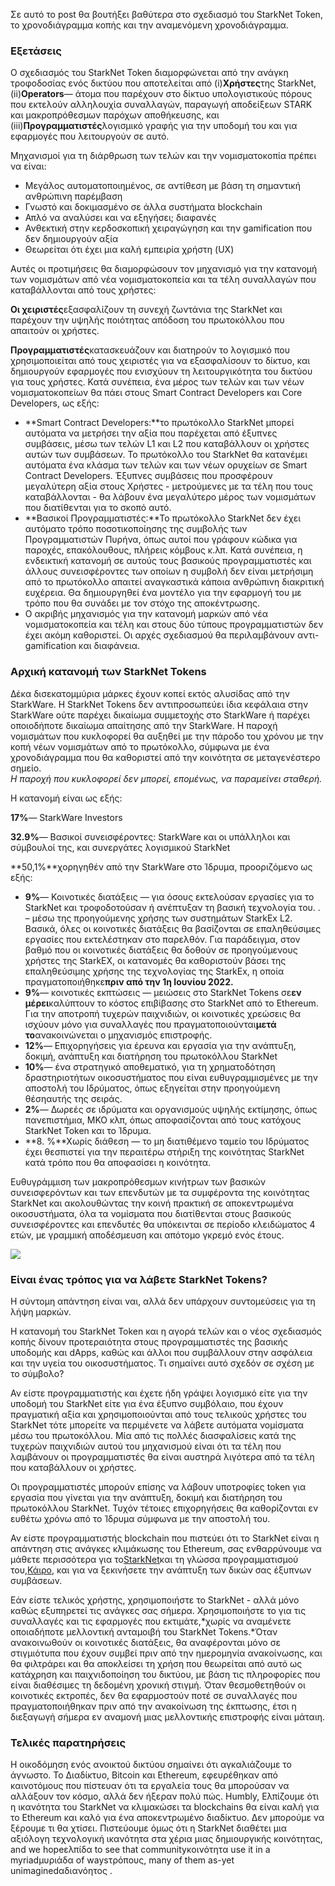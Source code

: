Σε αυτό το post θα βουτήξει βαθύτερα στο σχεδιασμό του StarkNet Token, το χρονοδιάγραμμα κοπής και την αναμενόμενη χρονοδιάγραμμα.

### Εξετάσεις

Ο σχεδιασμός του StarkNet Token διαμορφώνεται από την ανάγκη τροφοδοσίας ενός δικτύου που αποτελείται από (i)**Χρήστες**της StarkNet, (ii)**Operators**— άτομα που παρέχουν στο δίκτυο υπολογιστικούς πόρους που εκτελούν αλληλουχία συναλλαγών, παραγωγή αποδείξεων STARK και μακροπρόθεσμων παρόχων αποθήκευσης, και (iii)**Προγραμματιστές**λογισμικό γραφής για την υποδομή του και για εφαρμογές που λειτουργούν σε αυτό.

Μηχανισμοί για τη διάρθρωση των τελών και την νομισματοκοπία πρέπει να είναι:

* Μεγάλος αυτοματοποιημένος, σε αντίθεση με βάση τη σημαντική ανθρώπινη παρέμβαση
* Γνωστό και δοκιμασμένο σε άλλα συστήματα blockchain
* Απλό να αναλύσει και να εξηγήσει; διαφανές
* Ανθεκτική στην κερδοσκοπική χειραγώγηση και την gamification που δεν δημιουργούν αξία
* Θεωρείται ότι έχει μια καλή εμπειρία χρήστη (UX)

Αυτές οι προτιμήσεις θα διαμορφώσουν τον μηχανισμό για την κατανομή των νομισμάτων από νέα νομισματοκοπεία και τα τέλη συναλλαγών που καταβάλλονται από τους χρήστες:

**Οι χειριστές**εξασφαλίζουν τη συνεχή ζωντάνια της StarkNet και παρέχουν την υψηλής ποιότητας απόδοση του πρωτοκόλλου που απαιτούν οι χρήστες.

**Προγραμματιστές**κατασκευάζουν και διατηρούν το λογισμικό που χρησιμοποιείται από τους χειριστές για να εξασφαλίσουν το δίκτυο, και δημιουργούν εφαρμογές που ενισχύουν τη λειτουργικότητα του δικτύου για τους χρήστες. Κατά συνέπεια, ένα μέρος των τελών και των νέων νομισματοκοπείων θα πάει στους Smart Contract Developers και Core Developers, ως εξής:

* **Smart Contract Developers:**το πρωτόκολλο StarkNet μπορεί αυτόματα να μετρήσει την αξία που παρέχεται από έξυπνες συμβάσεις, μέσω των τελών L1 και L2 που καταβάλλουν οι χρήστες αυτών των συμβάσεων. Το πρωτόκολλο του StarkNet θα κατανέμει αυτόματα ένα κλάσμα των τελών και των νέων ορυχείων σε Smart Contract Developers. Έξυπνες συμβάσεις που προσφέρουν μεγαλύτερη αξία στους Χρήστες - μετρούμενες με τα τέλη που τους καταβάλλονται - θα λάβουν ένα μεγαλύτερο μέρος των νομισμάτων που διατίθενται για το σκοπό αυτό.
* **Βασικοί Προγραμματιστές:**Το πρωτόκολλο StarkNet δεν έχει αυτόματο τρόπο ποσοτικοποίησης της συμβολής των Προγραμματιστών Πυρήνα, όπως αυτοί που γράφουν κώδικα για παροχές, επακόλουθους, πλήρεις κόμβους κ.λπ. Κατά συνέπεια, η ενδεικτική κατανομή σε αυτούς τους βασικούς προγραμματιστές και άλλους συνεισφέροντες των οποίων η συμβολή δεν είναι μετρήσιμη από το πρωτόκολλο απαιτεί αναγκαστικά κάποια ανθρώπινη διακριτική ευχέρεια. Θα δημιουργηθεί ένα μοντέλο για την εφαρμογή του με τρόπο που θα συνάδει με τον στόχο της αποκέντρωσης.
* Ο ακριβής μηχανισμός για την κατανομή μαρκών από νέα νομισματοκοπεία και τέλη και στους δύο τύπους προγραμματιστών δεν έχει ακόμη καθοριστεί. Οι αρχές σχεδιασμού θα περιλαμβάνουν αντι-gamification και διαφάνεια.

### Αρχική κατανομή των StarkNet Tokens

Δέκα δισεκατομμύρια μάρκες έχουν κοπεί εκτός αλυσίδας από την StarkWare. Η StarkNet Tokens δεν αντιπροσωπεύει ίδια κεφάλαια στην StarkWare ούτε παρέχει δικαίωμα συμμετοχής στο StarkWare ή παρέχει οποιοδήποτε δικαίωμα απαίτησης από την StarkWare. Η παροχή νομισμάτων που κυκλοφορεί θα αυξηθεί με την πάροδο του χρόνου με την κοπή νέων νομισμάτων από το πρωτόκολλο, σύμφωνα με ένα χρονοδιάγραμμα που θα καθοριστεί από την κοινότητα σε μεταγενέστερο σημείο.\
*Η παροχή που κυκλοφορεί δεν μπορεί, επομένως, να παραμείνει σταθερή.*

Η κατανομή είναι ως εξής:

**17%**— StarkWare Investors

**32.9%**— Βασικοί συνεισφέροντες: StarkWare και οι υπάλληλοι και σύμβουλοί της, και συνεργάτες λογισμικού StarkNet

**50,1%**χορηγηθέν από την StarkWare στο Ίδρυμα, προοριζόμενο ως εξής:

* **9%**— Κοινοτικές διατάξεις — για όσους εκτελούσαν εργασίες για το StarkNet και τροφοδοτούσαν ή ανέπτυξαν τη βασική τεχνολογία του. . – μέσω της προηγούμενης χρήσης των συστημάτων StarkEx L2. Βασικά, όλες οι κοινοτικές διατάξεις θα βασίζονται σε επαληθεύσιμες εργασίες που εκτελέστηκαν στο παρελθόν. Για παράδειγμα, στον βαθμό που οι κοινοτικές διατάξεις θα δοθούν σε προηγούμενους χρήστες της StarkEX, οι κατανομές θα καθοριστούν βάσει της επαληθεύσιμης χρήσης της τεχνολογίας της StarkEx, η οποία πραγματοποιήθηκε**πριν από την 1η Ιουνίου 2022.**
* **9%**— κοινοτικές εκπτώσεις — μειώσεις στο StarkNet Tokens σε**εν μέρει**καλύπτουν το κόστος επιβίβασης στο StarkNet από το Ethereum. Για την αποτροπή τυχερών παιχνιδιών, οι κοινοτικές χρεώσεις θα ισχύουν μόνο για συναλλαγές που πραγματοποιούνται**μετά το**ανακοινώνεται ο μηχανισμός επιστροφής.
* **12%**— Επιχορηγήσεις για έρευνα και εργασία για την ανάπτυξη, δοκιμή, ανάπτυξη και διατήρηση του πρωτοκόλλου StarkNet
* **10%**— ένα στρατηγικό αποθεματικό, για τη χρηματοδότηση δραστηριοτήτων οικοσυστήματος που είναι ευθυγραμμισμένες με την αποστολή του Ιδρύματος, όπως εξηγείται στην προηγούμενη θέση[](https://medium.com/@starkware/part-2-a-decentralization-and-governance-proposal-for-starknet-23e335645778)αυτής της σειράς.
* **2%**— Δωρεές σε ιδρύματα και οργανισμούς υψηλής εκτίμησης, όπως πανεπιστήμια, ΜΚΟ κλπ, όπως αποφασίζονται από τους κατόχους StarkNet Token και το Ίδρυμα.
* **8. %**Χωρίς διάθεση — το μη διατιθέμενο ταμείο του Ιδρύματος έχει θεσπιστεί για την περαιτέρω στήριξη της κοινότητας StarkNet κατά τρόπο που θα αποφασίσει η κοινότητα.

Ευθυγράμμιση των μακροπρόθεσμων κινήτρων των βασικών συνεισφερόντων και των επενδυτών με τα συμφέροντα της κοινότητας StarkNet και ακολουθώντας την κοινή πρακτική σε αποκεντρωμένα οικοσυστήματα, όλα τα νομίσματα που διατίθενται στους βασικούς συνεισφέροντες και επενδυτές θα υπόκεινται σε περίοδο κλειδώματος 4 ετών, με γραμμική αποδέσμευση και απότομο γκρεμό ενός έτους.

![](/assets/1_qcosthgskfd-q6bn3yzghq-1.png)

### Είναι ένας τρόπος για να λάβετε StarkNet Tokens?

Η σύντομη απάντηση είναι ναι, αλλά δεν υπάρχουν συντομεύσεις για τη λήψη μαρκών.

Η κατανομή του StarkNet Token και η αγορά τελών και ο νέος σχεδιασμός κοπής δίνουν προτεραιότητα στους προγραμματιστές της βασικής υποδομής και dApps, καθώς και άλλοι που συμβάλλουν στην ασφάλεια και την υγεία του οικοσυστήματος. Τι σημαίνει αυτό σχεδόν σε σχέση με το σύμβολο?

Αν είστε προγραμματιστής και έχετε ήδη γράψει λογισμικό είτε για την υποδομή του StarkNet είτε για ένα έξυπνο συμβόλαιο, που έχουν πραγματική αξία και χρησιμοποιούνται από τους τελικούς χρήστες του StarkNet τότε μπορείτε να περιμένετε να λάβετε αυτόματα νομίσματα μέσω του πρωτοκόλλου. Μία από τις πολλές διασφαλίσεις κατά της τυχερών παιχνιδιών αυτού του μηχανισμού είναι ότι τα τέλη που λαμβάνουν οι προγραμματιστές θα είναι αυστηρά λιγότερα από τα τέλη που καταβάλλουν οι χρήστες.

Οι προγραμματιστές μπορούν επίσης να λάβουν υποτροφίες token για εργασία που γίνεται για την ανάπτυξη, δοκιμή και διατήρηση του πρωτοκόλλου StarkNet. Τυχόν τέτοιες επιχορηγήσεις θα καθορίζονται εν ευθέτω χρόνω από το Ίδρυμα σύμφωνα με την αποστολή του.

Αν είστε προγραμματιστής blockchain που πιστεύει ότι το StarkNet είναι η απάντηση στις ανάγκες κλιμάκωσης του Ethereum, σας ενθαρρύνουμε να μάθετε περισσότερα για το[StarkNet](https://starknet.io/)και τη γλώσσα προγραμματισμού του,[Κάιρο](https://www.cairo-lang.org/), και για να ξεκινήσετε την ανάπτυξη των δικών σας έξυπνων συμβάσεων.

Εάν είστε τελικός χρήστης, χρησιμοποιήστε το StarkNet - αλλά μόνο καθώς εξυπηρετεί τις ανάγκες σας σήμερα. Χρησιμοποιήστε το για τις συναλλαγές και τις εφαρμογές που εκτιμάτε,*χωρίς να αναμένετε οποιαδήποτε μελλοντική ανταμοιβή του StarkNet Tokens.*Όταν ανακοινωθούν οι κοινοτικές διατάξεις, θα αναφέρονται μόνο σε στιγμιότυπα που έχουν συμβεί πριν από την ημερομηνία ανακοίνωσης, και θα φιλτράρει και θα αποκλείσει τη χρήση που θεωρείται από αυτό ως κατάχρηση και παιχνιδοποίηση του δικτύου, με βάση τις πληροφορίες που είναι διαθέσιμες τη δεδομένη χρονική στιγμή. Όταν θεσμοθετηθούν οι κοινοτικές εκτροπές, δεν θα εφαρμοστούν ποτέ σε συναλλαγές που πραγματοποιήθηκαν πριν από την ανακοίνωση της έκπτωσης, έτσι η διεξαγωγή σήμερα εν αναμονή μιας μελλοντικής επιστροφής είναι μάταιη.

### Τελικές παρατηρήσεις

Η οικοδόμηση ενός ανοικτού δικτύου σημαίνει ότι αγκαλιάζουμε το άγνωστο. Το Διαδίκτυο, Bitcoin και Ethereum, εφευρέθηκαν από καινοτόμους που πίστευαν ότι τα εργαλεία τους θα μπορούσαν να αλλάξουν τον κόσμο, αλλά δεν ήξεραν πολύ πώς. Humbly, Ελπίζουμε ότι η ικανότητα του StarkNet να κλιμακώσει τα blockchains θα είναι καλή για το Ethereum και καλό για ένα αποκεντρωμένο διαδίκτυο. Δεν μπορούμε να ξέρουμε τι θα χτίσει. Πιστεύουμε όμως ότι η StarkNet διαθέτει μια αξιόλογη τεχνολογική ικανότητα στα χέρια μιας δημιουργικής κοινότητας, and we hopeελπίδα to see that communityκοινότητα use it in a myriadμυριάδα of waysτρόπους, many of them as-yet unimaginedαδιανόητος .